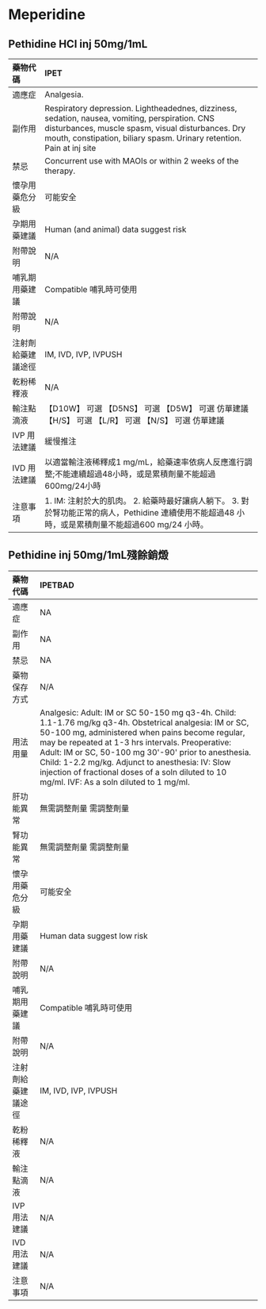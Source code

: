 # Meperidine

## Pethidine HCl inj 50mg/1mL

| 藥物代碼           | IPET                                                                                                                                                                                                                          |
|:-------------------|:------------------------------------------------------------------------------------------------------------------------------------------------------------------------------------------------------------------------------|
| 適應症             | Analgesia.                                                                                                                                                                                                                    |
| 副作用             | Respiratory depression. Lightheadednes, dizziness, sedation, nausea, vomiting, perspiration. CNS disturbances, muscle spasm, visual disturbances. Dry mouth, constipation, biliary spasm. Urinary retention. Pain at inj site |
| 禁忌               | Concurrent use with MAOIs or within 2 weeks of the therapy.                                                                                                                                                                   |
| 懷孕用藥危分級     | 可能安全                                                                                                                                                                                                                      |
| 孕期用藥建議       | Human (and animal) data suggest risk                                                                                                                                                                                          |
| 附帶說明           | N/A                                                                                                                                                                                                                           |
| 哺乳期用藥建議     | Compatible 哺乳時可使用                                                                                                                                                                                                       |
| 附帶說明           | N/A                                                                                                                                                                                                                           |
| 注射劑給藥建議途徑 | IM, IVD, IVP, IVPUSH                                                                                                                                                                                                          |
| 乾粉稀釋液         | N/A                                                                                                                                                                                                                           |
| 輸注點滴液         | 【D10W】 可選  【D5NS】 可選  【D5W】 可選 仿單建議  【H/S】 可選  【L/R】 可選  【N/S】 可選 仿單建議                                                                                                                        |
| IVP 用法建議       | 緩慢推注                                                                                                                                                                                                                      |
| IVD 用法建議       | 以適當輸注液稀釋成1 mg/mL，給藥速率依病人反應進行調整;不能連續超過48小時，或是累積劑量不能超過 600mg/24小時                                                                                                                   |
| 注意事項           | 1. IM: 注射於大的肌肉。 2. 給藥時最好讓病人躺下。 3. 對於腎功能正常的病人，Pethidine 連續使用不能超過48 小時，或是累積劑量不能超過600 mg/24 小時。                                                                            |

## Pethidine inj 50mg/1mL殘餘銷燬

| 藥物代碼           | IPETBAD                                                                                                                                                                                                                                                                                                                                                                                                                            |
|:-------------------|:-----------------------------------------------------------------------------------------------------------------------------------------------------------------------------------------------------------------------------------------------------------------------------------------------------------------------------------------------------------------------------------------------------------------------------------|
| 適應症             | NA                                                                                                                                                                                                                                                                                                                                                                                                                                 |
| 副作用             | NA                                                                                                                                                                                                                                                                                                                                                                                                                                 |
| 禁忌               | NA                                                                                                                                                                                                                                                                                                                                                                                                                                 |
| 藥物保存方式       | N/A                                                                                                                                                                                                                                                                                                                                                                                                                                |
| 用法用量           | Analgesic:  Adult: IM or SC 50-150 mg q3-4h.  Child: 1.1-1.76 mg/kg q3-4h. Obstetrical analgesia: IM or SC, 50-100 mg, administered when pains become regular, may be repeated at 1-3 hrs intervals. Preoperative:  Adult: IM or SC, 50-100 mg 30'-90' prior to anesthesia.  Child: 1-2.2 mg/kg. Adjunct to anesthesia:  IV: Slow injection of fractional doses of a soln diluted to 10 mg/ml.  IVF: As a soln diluted to 1 mg/ml. |
| 肝功能異常         | 無需調整劑量  需調整劑量                                                                                                                                                                                                                                                                                                                                                                                                           |
| 腎功能異常         | 無需調整劑量  需調整劑量                                                                                                                                                                                                                                                                                                                                                                                                           |
| 懷孕用藥危分級     | 可能安全                                                                                                                                                                                                                                                                                                                                                                                                                           |
| 孕期用藥建議       | Human data suggest low risk                                                                                                                                                                                                                                                                                                                                                                                                        |
| 附帶說明           | N/A                                                                                                                                                                                                                                                                                                                                                                                                                                |
| 哺乳期用藥建議     | Compatible 哺乳時可使用                                                                                                                                                                                                                                                                                                                                                                                                            |
| 附帶說明           | N/A                                                                                                                                                                                                                                                                                                                                                                                                                                |
| 注射劑給藥建議途徑 | IM, IVD, IVP, IVPUSH                                                                                                                                                                                                                                                                                                                                                                                                               |
| 乾粉稀釋液         | N/A                                                                                                                                                                                                                                                                                                                                                                                                                                |
| 輸注點滴液         | N/A                                                                                                                                                                                                                                                                                                                                                                                                                                |
| IVP 用法建議       | N/A                                                                                                                                                                                                                                                                                                                                                                                                                                |
| IVD 用法建議       | N/A                                                                                                                                                                                                                                                                                                                                                                                                                                |
| 注意事項           | N/A                                                                                                                                                                                                                                                                                                                                                                                                                                |

